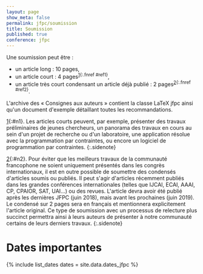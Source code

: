 ```yaml
---
layout: page
show_meta: false
permalink: jfpc/soumission
title: Soumission
published: true
conference: jfpc
---
```


Une soumission peut être :
  - un article long : 10 pages,
  - un article court : 4 pages<sup>[1](#n1){:.fnref #ref1}</sup>,
  - un article très court condensant un article déjà publié : 2 pages<sup>[2](#n2){:.fnref #ref2}</sup>.

L'archive des « Consignes aux auteurs » contient la classe LaTeX jfpc ainsi qu'un document d'exemple détaillant toutes les recommandations.

[1](#ref1){:#n1}. Les articles courts peuvent, par exemple, présenter des travaux préliminaires de jeunes chercheurs, un panorama des travaux en cours au sein d'un projet de recherche ou d'un laboratoire, une application résolue avec la programmation par contraintes, ou encore un logiciel de programmation par contraintes.
{:.sidenote}

[2](#ref2){:#n2}. Pour éviter que les meilleurs travaux de la communauté francophone ne soient uniquement présentés dans les congrès internationaux, il est en outre possible de soumettre des condensés d'articles soumis ou publiés. Il peut s'agir d'articles récemment publiés dans les grandes conférences internationales (telles que IJCAI, ECAI, AAAI, CP, CPAIOR, SAT, UAI...) ou des revues. L'article devra avoir été publié après les dernières JFPC (juin 2018), mais avant les prochaines (juin 2019). Le condensé sur 2 pages sera en français et mentionnera explicitement l'article original. Ce type de soumission avec un processus de relecture plus succinct permettra ainsi à leurs auteurs de présenter à notre communauté certains de leurs derniers travaux.
{:.sidenote}


# <i class="far fa-clock" aria-hidden="true"></i> Dates importantes

{% include list_dates dates = site.data.dates_jfpc %}
